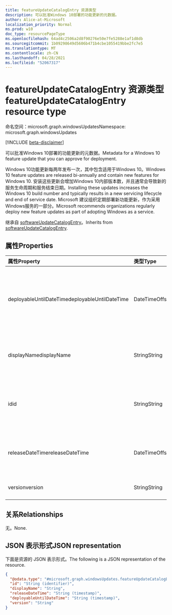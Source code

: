 ```yaml
---
title: featureUpdateCatalogEntry 资源类型
description: 可以批准Windows 10部署的功能更新的元数据。
author: Alice-at-Microsoft
localization_priority: Normal
ms.prod: w10
doc_type: resourcePageType
ms.openlocfilehash: 64ad4c2506a2d8f90276e50e7fe5288e1af1d8db
ms.sourcegitcommit: 1b09298649d5606b471b4cbe1055419bbe2fc7e5
ms.translationtype: MT
ms.contentlocale: zh-CN
ms.lasthandoff: 04/28/2021
ms.locfileid: "52067317"
---
```

# <a name="featureupdatecatalogentry-resource-type"></a><span data-ttu-id="06b78-103">featureUpdateCatalogEntry 资源类型</span><span class="sxs-lookup"><span data-stu-id="06b78-103">featureUpdateCatalogEntry resource type</span></span>

<span data-ttu-id="06b78-104">命名空间：microsoft.graph.windowsUpdates</span><span class="sxs-lookup"><span data-stu-id="06b78-104">Namespace: microsoft.graph.windowsUpdates</span></span>

[!INCLUDE [beta-disclaimer](../../includes/beta-disclaimer.md)]

<span data-ttu-id="06b78-105">可以批准Windows 10部署的功能更新的元数据。</span><span class="sxs-lookup"><span data-stu-id="06b78-105">Metadata for a Windows 10 feature update that you can approve for deployment.</span></span>

<span data-ttu-id="06b78-106">Windows 10功能更新每两年发布一次，其中包含适用于Windows 10。</span><span class="sxs-lookup"><span data-stu-id="06b78-106">Windows 10 feature updates are released bi-annually and contain new features for Windows 10.</span></span> <span data-ttu-id="06b78-107">安装这些更新会增加Windows 10内部版本数，并且通常会导致新的服务生命周期和服务结束日期。</span><span class="sxs-lookup"><span data-stu-id="06b78-107">Installing these updates increases the Windows 10 build number and typically results in a new servicing lifecycle and end of service date.</span></span> <span data-ttu-id="06b78-108">Microsoft 建议组织定期部署新功能更新，作为采用Windows服务的一部分。</span><span class="sxs-lookup"><span data-stu-id="06b78-108">Microsoft recommends organizations regularly deploy new feature updates as part of adopting Windows as a service.</span></span>

<span data-ttu-id="06b78-109">继承自 [softwareUpdateCatalogEntry](../resources/windowsupdates-softwareupdatecatalogentry.md)。</span><span class="sxs-lookup"><span data-stu-id="06b78-109">Inherits from [softwareUpdateCatalogEntry](../resources/windowsupdates-softwareupdatecatalogentry.md).</span></span>

## <a name="properties"></a><span data-ttu-id="06b78-110">属性</span><span class="sxs-lookup"><span data-stu-id="06b78-110">Properties</span></span>
|<span data-ttu-id="06b78-111">属性</span><span class="sxs-lookup"><span data-stu-id="06b78-111">Property</span></span>|<span data-ttu-id="06b78-112">类型</span><span class="sxs-lookup"><span data-stu-id="06b78-112">Type</span></span>|<span data-ttu-id="06b78-113">说明</span><span class="sxs-lookup"><span data-stu-id="06b78-113">Description</span></span>|
|:---|:---|:---|
|<span data-ttu-id="06b78-114">deployableUntilDateTime</span><span class="sxs-lookup"><span data-stu-id="06b78-114">deployableUntilDateTime</span></span>|<span data-ttu-id="06b78-115">DateTimeOffset</span><span class="sxs-lookup"><span data-stu-id="06b78-115">DateTimeOffset</span></span>|<span data-ttu-id="06b78-116">内容不再可用于使用服务部署的日期。</span><span class="sxs-lookup"><span data-stu-id="06b78-116">The date on which the content is no longer available for deployment using the service.</span></span> <span data-ttu-id="06b78-117">只读。</span><span class="sxs-lookup"><span data-stu-id="06b78-117">Read-only.</span></span> <span data-ttu-id="06b78-118">继承自 [softwareUpdateCatalogEntry](../resources/windowsupdates-softwareupdatecatalogentry.md)。</span><span class="sxs-lookup"><span data-stu-id="06b78-118">Inherited from [softwareUpdateCatalogEntry](../resources/windowsupdates-softwareupdatecatalogentry.md).</span></span>|
|<span data-ttu-id="06b78-119">displayName</span><span class="sxs-lookup"><span data-stu-id="06b78-119">displayName</span></span>|<span data-ttu-id="06b78-120">String</span><span class="sxs-lookup"><span data-stu-id="06b78-120">String</span></span>|<span data-ttu-id="06b78-121">内容的显示名称。</span><span class="sxs-lookup"><span data-stu-id="06b78-121">The display name of the content.</span></span> <span data-ttu-id="06b78-122">只读。</span><span class="sxs-lookup"><span data-stu-id="06b78-122">Read-only.</span></span> <span data-ttu-id="06b78-123">继承自 [softwareUpdateCatalogEntry](../resources/windowsupdates-softwareupdatecatalogentry.md)。</span><span class="sxs-lookup"><span data-stu-id="06b78-123">Inherited from [softwareUpdateCatalogEntry](../resources/windowsupdates-softwareupdatecatalogentry.md).</span></span>|
|<span data-ttu-id="06b78-124">id</span><span class="sxs-lookup"><span data-stu-id="06b78-124">id</span></span>|<span data-ttu-id="06b78-125">String</span><span class="sxs-lookup"><span data-stu-id="06b78-125">String</span></span>|<span data-ttu-id="06b78-126">目录项的唯一标识符。</span><span class="sxs-lookup"><span data-stu-id="06b78-126">The unique identifier for the catalog entry.</span></span> <span data-ttu-id="06b78-127">只读。</span><span class="sxs-lookup"><span data-stu-id="06b78-127">Read-only.</span></span> <span data-ttu-id="06b78-128">继承自 [softwareUpdateCatalogEntry](../resources/windowsupdates-softwareupdatecatalogentry.md)。</span><span class="sxs-lookup"><span data-stu-id="06b78-128">Inherited from [softwareUpdateCatalogEntry](../resources/windowsupdates-softwareupdatecatalogentry.md).</span></span>|
|<span data-ttu-id="06b78-129">releaseDateTime</span><span class="sxs-lookup"><span data-stu-id="06b78-129">releaseDateTime</span></span>|<span data-ttu-id="06b78-130">DateTimeOffset</span><span class="sxs-lookup"><span data-stu-id="06b78-130">DateTimeOffset</span></span>|<span data-ttu-id="06b78-131">内容的发布日期。</span><span class="sxs-lookup"><span data-stu-id="06b78-131">The release date for the content.</span></span> <span data-ttu-id="06b78-132">只读。</span><span class="sxs-lookup"><span data-stu-id="06b78-132">Read-only.</span></span> <span data-ttu-id="06b78-133">继承自 [softwareUpdateCatalogEntry](../resources/windowsupdates-softwareupdatecatalogentry.md)。</span><span class="sxs-lookup"><span data-stu-id="06b78-133">Inherited from [softwareUpdateCatalogEntry](../resources/windowsupdates-softwareupdatecatalogentry.md).</span></span>|
|<span data-ttu-id="06b78-134">version</span><span class="sxs-lookup"><span data-stu-id="06b78-134">version</span></span>|<span data-ttu-id="06b78-135">String</span><span class="sxs-lookup"><span data-stu-id="06b78-135">String</span></span>|<span data-ttu-id="06b78-136">功能更新的版本。</span><span class="sxs-lookup"><span data-stu-id="06b78-136">The version of the feature update.</span></span> <span data-ttu-id="06b78-137">只读。</span><span class="sxs-lookup"><span data-stu-id="06b78-137">Read-only.</span></span>|

## <a name="relationships"></a><span data-ttu-id="06b78-138">关系</span><span class="sxs-lookup"><span data-stu-id="06b78-138">Relationships</span></span>
<span data-ttu-id="06b78-139">无。</span><span class="sxs-lookup"><span data-stu-id="06b78-139">None.</span></span>

## <a name="json-representation"></a><span data-ttu-id="06b78-140">JSON 表示形式</span><span class="sxs-lookup"><span data-stu-id="06b78-140">JSON representation</span></span>
<span data-ttu-id="06b78-141">下面是资源的 JSON 表示形式。</span><span class="sxs-lookup"><span data-stu-id="06b78-141">The following is a JSON representation of the resource.</span></span>
<!-- {
  "blockType": "resource",
  "keyProperty": "id",
  "@odata.type": "microsoft.graph.windowsUpdates.featureUpdateCatalogEntry",
  "baseType": "microsoft.graph.windowsUpdates.softwareUpdateCatalogEntry",
  "openType": false
}
-->
``` json
{
  "@odata.type": "#microsoft.graph.windowsUpdates.featureUpdateCatalogEntry",
  "id": "String (identifier)",
  "displayName": "String",
  "releaseDateTime": "String (timestamp)",
  "deployableUntilDateTime": "String (timestamp)",
  "version": "String"
}
```


